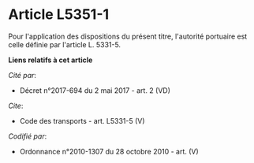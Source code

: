 # Article L5351-1

Pour l'application des dispositions du présent titre, l'autorité portuaire est celle définie par l'article L. 5331-5.

**Liens relatifs à cet article**

_Cité par_:

  - Décret n°2017-694 du 2 mai 2017 - art. 2 (VD)

_Cite_:

  - Code des transports - art. L5331-5 (V)

_Codifié par_:

  - Ordonnance n°2010-1307 du 28 octobre 2010 - art. (V)
